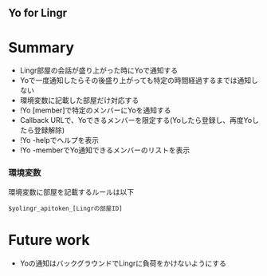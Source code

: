 Yo for Lingr
---

Summary
===

- Lingr部屋の会話が盛り上がった時にYoで通知する
- Yoで一度通知したらその後盛り上がっても特定の時間経過するまでは通知しない
- 環境変数に記載した部屋だけ対応する
- !Yo [member]で特定のメンバーにYoを通知する
- Callback URLで、Yoできるメンバーを限定する(Yoしたら登録し、再度Yoしたら登録解除)
- !Yo -helpでへルプを表示
- !Yo -memberでYo通知できるメンバーのリストを表示

### 環境変数

環境変数に部屋を記載するルールは以下

```
$yolingr_apitoken_[Lingrの部屋ID]
```

Future work
===
- Yoの通知はバックグラウンドでLingrに負荷をかけないようにする


